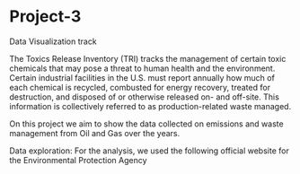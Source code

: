 # Project-3
Data Visualization track

The Toxics Release Inventory (TRI) tracks the management of certain toxic chemicals that may pose a threat to human health and the environment. Certain industrial facilities in the U.S. must report annually how much of each chemical is recycled, combusted for energy recovery, treated for destruction, and disposed of or otherwise released on- and off-site. This information is collectively referred to as production-related waste managed.

On this project we aim to show the data collected on emissions and waste management from Oil and Gas over the years.

Data exploration: For the analysis, we used the following official website for the Environmental Protection Agency

